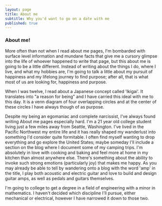 ```yaml
---
layout: page
title: About me
subtitle: Why you'd want to go on a date with me
published: true
---
```

### About me!

More often than not when I read about me pages, I'm bombarded with surface level information and mundane facts that give me a cursory glimpse into the life of whoever happened to write that page, but this about me is going to be a little different. Instead of writing about the things I do, where I live, and what my hobbies are, I'm going to talk a little about my pursuit of happiness and my lifelong journey to find purpose; after all, that is what most of us are looking for, happiness and purpose.

When I was twelve, I read about a Japanese concept called 'Ikigai'. It translates into "a reason for being" and I have carried this ideal with me to this day. It is a venn diagram of four overlapping circles and at the center of these circles I have always though of as purpose.

Despite my being an egomaniac and complete narcissist, I've always found writing About me pages especially hard. I'm a 21 year old college student living just a few miles away from Seattle, Washington. I've lived in the Pacific Northwest my entire life and it has really shaped my wanderlust into something I'd consider quite formitable. I often find myself wanting to drop everything and go explore the United States; maybe someday I'll include a section on the blog where I document some of my camping trips. I'm absolutely in love with cooking and baking and feel more at home in my kitchen than almost anywhere else. There's something about the ability to invoke such strong emotions (particularly joy) that makes me happy. As you may already be able to tell by wandering onto a blog with the word 'amp' in the title, I play both acoustic and electric guitar and love to build and design guitar amps, as well as pedals and guitars themselves.

I'm going to college to get a degree in a field of engineering with a minor in mathematics. I haven't decided which discipline I'll pursue, either mechanical or electrical, however I have narrowed it down to those two. 
